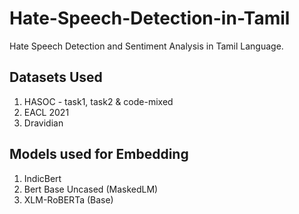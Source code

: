 # Hate-Speech-Detection-in-Tamil

Hate Speech Detection and Sentiment Analysis in Tamil Language.

## Datasets Used
1. HASOC - task1, task2 & code-mixed
2. EACL 2021
3. Dravidian

## Models used for Embedding
1. IndicBert
2. Bert Base Uncased (MaskedLM)
3. XLM-RoBERTa (Base)